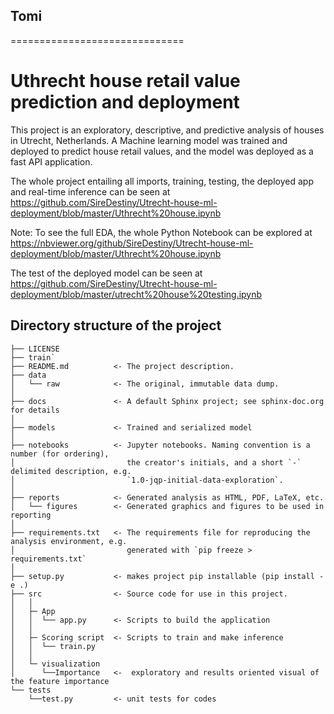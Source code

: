 ## Tomi
==============================
# Uthrecht house retail value prediction and deployment

This project is an exploratory, descriptive, and predictive analysis of houses in Utrecht, Netherlands. A Machine learning model was trained and deployed to predict house retail values, and the model was deployed as a fast API application.

The whole project entailing all imports, training, testing, the deployed app and real-time inference can be seen at https://github.com/SireDestiny/Utrecht-house-ml-deployment/blob/master/Uthrecht%20house.ipynb

Note: To see the full EDA, the whole Python Notebook can be explored at https://nbviewer.org/github/SireDestiny/Utrecht-house-ml-deployment/blob/master/Uthrecht%20house.ipynb

The test of the deployed model can be seen at https://github.com/SireDestiny/Utrecht-house-ml-deployment/blob/master/utrecht%20house%20testing.ipynb

Directory structure of the project
------------
```
├── LICENSE
├── train`
├── README.md          <- The project description.
├── data
│   └── raw            <- The original, immutable data dump.
│
├── docs               <- A default Sphinx project; see sphinx-doc.org for details
│
├── models             <- Trained and serialized model
│
├── notebooks          <- Jupyter notebooks. Naming convention is a number (for ordering),
│                         the creator's initials, and a short `-` delimited description, e.g.
│                         `1.0-jqp-initial-data-exploration`.
│
├── reports            <- Generated analysis as HTML, PDF, LaTeX, etc.
│   └── figures        <- Generated graphics and figures to be used in reporting
│
├── requirements.txt   <- The requirements file for reproducing the analysis environment, e.g.
│                         generated with `pip freeze > requirements.txt`
│
├── setup.py           <- makes project pip installable (pip install -e .)  
├── src                <- Source code for use in this project.
│   │
│   ├─ App           
│   │  └── app.py      <- Scripts to build the application
│   │
│   ├─ Scoring script  <- Scripts to train and make inference 
│   │  └── train.py
│   │
│   └─ visualization  
│      └──Importance   <-  exploratory and results oriented visual of the feature importance
└── tests            
    └──test.py         <- unit tests for codes 
```